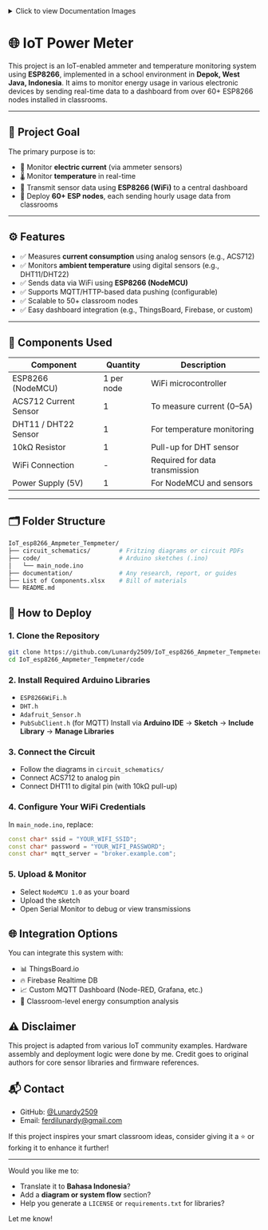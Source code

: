 <details>
<summary>Click to view Documentation Images</summary>

| | | |
|---|---|---|
| ![1](https://github.com/Lunardy2509/IoT_esp8266_Ampmeter_Tempmeter/blob/main/documentation/IMG-20240329-WA0028.jpg) | ![2](https://github.com/Lunardy2509/IoT_esp8266_Ampmeter_Tempmeter/blob/main/documentation/IMG-20240329-WA0024.jpg) | ![3](https://github.com/Lunardy2509/IoT_esp8266_Ampmeter_Tempmeter/blob/main/documentation/IMG-20240329-WA0029.jpg) |

</details>

# 🌐 IoT Power Meter

This project is an IoT-enabled ammeter and temperature monitoring system using **ESP8266**, implemented in a school environment in **Depok, West Java, Indonesia**. It aims to monitor energy usage in various electronic devices by sending real-time data to a dashboard from over 60+ ESP8266 nodes installed in classrooms.

---

## 🧭 Project Goal

The primary purpose is to:

- 📡 Monitor **electric current** (via ammeter sensors)
- 🌡️ Monitor **temperature** in real-time
- 🧠 Transmit sensor data using **ESP8266 (WiFi)** to a central dashboard
- 🏫 Deploy **60+ ESP nodes**, each sending hourly usage data from classrooms

---

## ⚙️ Features

- ✅ Measures **current consumption** using analog sensors (e.g., ACS712)
- ✅ Monitors **ambient temperature** using digital sensors (e.g., DHT11/DHT22)
- ✅ Sends data via WiFi using **ESP8266 (NodeMCU)**
- ✅ Supports MQTT/HTTP-based data pushing (configurable)
- ✅ Scalable to 50+ classroom nodes
- ✅ Easy dashboard integration (e.g., ThingsBoard, Firebase, or custom)

---

## 🧰 Components Used

| Component               | Quantity | Description                            |
|------------------------|----------|----------------------------------------|
| ESP8266 (NodeMCU)      | 1 per node | WiFi microcontroller                   |
| ACS712 Current Sensor  | 1        | To measure current (0–5A)              |
| DHT11 / DHT22 Sensor   | 1        | For temperature monitoring             |
| 10kΩ Resistor          | 1        | Pull-up for DHT sensor                 |
| WiFi Connection        | -        | Required for data transmission         |
| Power Supply (5V)      | 1        | For NodeMCU and sensors                |

---

## 🗂️ Folder Structure

```bash
IoT_esp8266_Ampmeter_Tempmeter/
├── circuit_schematics/        # Fritzing diagrams or circuit PDFs
├── code/                      # Arduino sketches (.ino)
│   └── main_node.ino
├── documentation/             # Any research, report, or guides
├── List of Components.xlsx    # Bill of materials
└── README.md
```

## 🚀 How to Deploy
### 1. Clone the Repository
```bash
git clone https://github.com/Lunardy2509/IoT_esp8266_Ampmeter_Tempmeter.git
cd IoT_esp8266_Ampmeter_Tempmeter/code
```

### 2. Install Required Arduino Libraries
- `ESP8266WiFi.h`
- `DHT.h`
- `Adafruit_Sensor.h`
- `PubSubClient.h` (for MQTT)
Install via **Arduino IDE** → **Sketch** → **Include Library** → **Manage Libraries**

### 3. Connect the Circuit
- Follow the diagrams in `circuit_schematics/`
- Connect ACS712 to analog pin
- Connect DHT11 to digital pin (with 10kΩ pull-up)

### 4. Configure Your WiFi Credentials
In `main_node.ino`, replace:
```cpp
const char* ssid = "YOUR_WIFI_SSID";
const char* password = "YOUR_WIFI_PASSWORD";
const char* mqtt_server = "broker.example.com";
```

### 5. Upload & Monitor
- Select `NodeMCU 1.0` as your board
- Upload the sketch
- Open Serial Monitor to debug or view transmissions

## 🌐 Integration Options
You can integrate this system with:
- 📊 ThingsBoard.io
- 🔥 Firebase Realtime DB
- 📈 Custom MQTT Dashboard (Node-RED, Grafana, etc.)
- 🧪 Classroom-level energy consumption analysis

## ⚠️ Disclaimer
This project is adapted from various IoT community examples. Hardware assembly and deployment logic were done by me. Credit goes to original authors for core sensor libraries and firmware references.

## 📬 Contact
- GitHub: [@Lunardy2509](https://github.com/Lunardy2509)
- Email: ferdilunardy@gmail.com

If this project inspires your smart classroom ideas, consider giving it a ⭐️ or forking it to enhance it further!

---

Would you like me to:
- Translate it to **Bahasa Indonesia**?
- Add a **diagram or system flow** section?
- Help you generate a `LICENSE` or `requirements.txt` for libraries?

Let me know!
